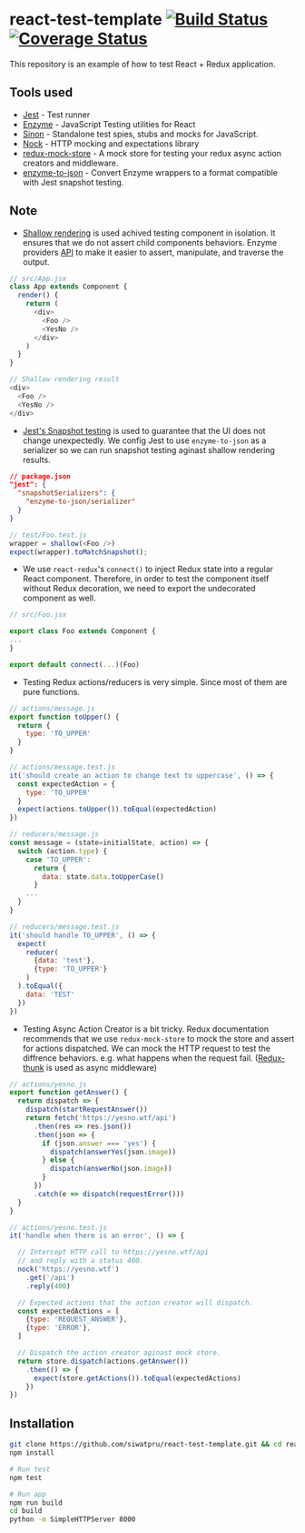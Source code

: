 react-test-template [![Build Status](https://travis-ci.org/siwatpru/react-test-template.svg?branch=master)](https://travis-ci.org/siwatpru/react-test-template) [![Coverage Status](https://coveralls.io/repos/github/siwatpru/react-test-template/badge.svg?branch=master)](https://coveralls.io/github/siwatpru/react-test-template?branch=master)
===================

This repository is an example of how to test React + Redux application.

## Tools used
- [Jest](http://facebook.github.io/jest) - Test runner
- [Enzyme](https://github.com/airbnb/enzyme) - JavaScript Testing utilities for React
- [Sinon](http://sinonjs.org/) - Standalone test spies, stubs and mocks for JavaScript.
- [Nock](https://github.com/node-nock/nock) - HTTP mocking and expectations library
- [redux-mock-store](https://github.com/arnaudbenard/redux-mock-store) - A mock store for testing your redux async action creators and middleware.
- [enzyme-to-json](https://github.com/adriantoine/enzyme-to-json) - Convert Enzyme wrappers to a format compatible with Jest snapshot testing.

## Note
- [Shallow rendering](https://facebook.github.io/react/docs/test-utils.html#shallow-rendering) is used achived testing component in isolation. It ensures that we do not assert child components behaviors. Enzyme providers [API](https://github.com/airbnb/enzyme/blob/master/docs/api/shallow.md) to make it easier to assert, manipulate, and traverse the output.


```javascript
// src/App.jsx
class App extends Component {
  render() {
    return (
      <div>
        <Foo />
        <YesNo />
      </div>
    )
  }
}

// Shallow rendering result
<div>
  <Foo />
  <YesNo />
</div>
```

- [Jest's Snapshot testing](http://facebook.github.io/jest/docs/snapshot-testing.html) is used to guarantee that the UI does not change unexpectedly. We config Jest to use `enzyme-to-json` as a serializer so we can run snapshot testing aginast shallow rendering results.
```json
// package.json
"jest": {
  "snapshotSerializers": {
    "enzyme-to-json/serializer"
  }
}
```

```javascript
// test/Foo.test.js
wrapper = shallow(<Foo />)
expect(wrapper).toMatchSnapshot();
```
- We use `react-redux`'s `connect()` to inject Redux state into a regular React component. Therefore, in order to test the component itself without Redux decoration, we need to export the undecorated component as well.

```javascript
// src/Foo.jsx

export class Foo extends Component {
...
}

export default connect(...)(Foo)
```

- Testing Redux actions/reducers is very simple. Since most of them are pure functions.
```javascript
// actions/message.js
export function toUpper() {
  return {
    type: 'TO_UPPER'
  }
}

// actions/message.test.js
it('should create an action to change text to uppercase', () => {
  const expectedAction = {
    type: 'TO_UPPER'
  }
  expect(actions.toUpper()).toEqual(expectedAction)
})
```

```javascript
// reducers/message.js
const message = (state=initialState, action) => {
  switch (action.type) {
    case 'TO_UPPER':
      return {
        data: state.data.toUpperCase()
      }
    ...
  }
}

// reducers/message.test.js
it('should handle TO_UPPER', () => {
  expect(
    reducer(
      {data: 'test'},
      {type: 'TO_UPPER'}
    )
  ).toEqual({
    data: 'TEST'
  })
})
```

- Testing Async Action Creator is a bit tricky. Redux documentation recommends that we use `redux-mock-store` to mock the store and assert for actions dispatched. We can mock the HTTP request to test the diffrence behaviors. e.g. what happens when the request fail. ([Redux-thunk](https://github.com/gaearon/redux-thunk) is used as async middleware)

```javascript
// actions/yesno.js
export function getAnswer() {
  return dispatch => {
    dispatch(startRequestAnswer())
    return fetch('https://yesno.wtf/api')
      .then(res => res.json())
      .then(json => {
        if (json.answer === 'yes') {
          dispatch(answerYes(json.image))
        } else {
          dispatch(answerNo(json.image))
        }
      })
      .catch(e => dispatch(requestError()))
  }
}

// actions/yesno.test.js
it('handle when there is an error', () => {

  // Intercept HTTP call to https://yesno.wtf/api
  // and reply with a status 400.
  nock('https://yesno.wtf')
    .get('/api')
    .reply(400)

  // Expected actions that the action creator will dispatch.
  const expectedActions = [
    {type: 'REQUEST_ANSWER'},
    {type: 'ERROR'},
  ]

  // Dispatch the action creator aginast mock store.
  return store.dispatch(actions.getAnswer())
    .then(() => {
      expect(store.getActions()).toEqual(expectedActions)
    })
})
```

## Installation
```bash
git clone https://github.com/siwatpru/react-test-template.git && cd react-test-template
npm install

# Run test
npm test

# Run app
npm run build
cd build
python -m SimpleHTTPServer 8000
```
